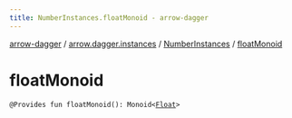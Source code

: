 ```yaml
---
title: NumberInstances.floatMonoid - arrow-dagger
---
```


[arrow-dagger](../../index.html) / [arrow.dagger.instances](../index.html) / [NumberInstances](index.html) / [floatMonoid](./float-monoid.html)

# floatMonoid

`@Provides fun floatMonoid(): Monoid<`[`Float`](https://kotlinlang.org/api/latest/jvm/stdlib/kotlin/-float/index.html)`>`